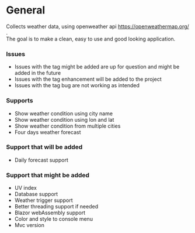 # General
Collects weather data, using openweather api https://openweathermap.org/ . <br/>The goal is to make a clean, easy to use and good looking application.


### Issues
- Issues with the tag might be added are up for question and might be added in the future
- Issues with the tag enhancement will be added to the project
- Issues with the tag bug are not working as intended

### Supports
- Show weather condition using city name
- Show weather condition using lon and lat
- Show weather condition from multiple cities
- Four days weather forecast 

### Support that will be added 
- Daily forecast support

### Support that might be added
-  UV index
-  Database support
-  Weather trigger support
-  Better threading support if needed
-  Blazor webAssembly support
-  Color and style to console menu
-  Mvc version 
